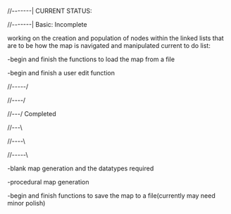 //-------|  CURRENT STATUS:

//-------|  Basic:     Incomplete

working on the creation and population of nodes within the linked lists that are to be how the map is navigated and manipulated
current to do list:

-begin and finish the functions to load the map from a file

-begin and finish a user edit function

//-----/

//----/

//---/  Completed

//---\

//----\

//-----\


-blank map generation and the datatypes required

-procedural map generation

-begin and finish functions to save the map to a file(currently may need minor polish)
